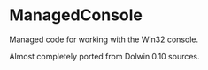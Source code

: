 # ManagedConsole

Managed code for working with the Win32 console.

Almost completely ported from Dolwin 0.10 sources.
